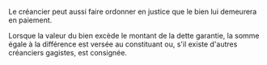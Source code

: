 Le créancier peut aussi faire ordonner en justice que le bien lui demeurera en paiement.


Lorsque la valeur du bien excède le montant de la dette garantie, la somme égale à la différence est versée au constituant ou, s'il existe d'autres créanciers gagistes, est consignée.

